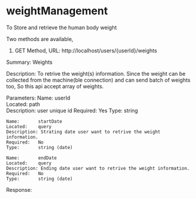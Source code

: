 # weightManagement
To Store and retrieve the human body weight


Two methods are available,

1) GET Method,
URL: 
   http://localhost/users/{userId}/weights

Summary: 
    Weights

Description: 
	To retrive the weight(s) information. Since the weight can be collected from the machine(ble connection) and can send batch of weights too, So this api accept array of weights.

Parameters:
	Name: 	userId	
	Located:  	path	
	Description: user unique id
	Required: 	Yes	
	Type: 		string

	Name: 		startDate
	Located: 	query	
	Description: Strating date user want to retrive the weight information.
	Required: 	No	
	Type: 		string (date)

	Name: 		endDate
	Located: 	query	
	Description: Ending date user want to retrive the weight information.
	Required: 	No	
	Type: 		string (date)

Response: 